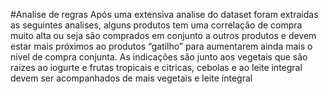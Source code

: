 #Analise de regras
Após uma extensiva analise do dataset foram extraidas as seguintes analises, alguns produtos tem uma correlação de compra muito alta ou seja são comprados em conjunto a outros produtos e devem estar mais próximos ao produtos “gatilho” para aumentarem ainda mais o nivel de compra conjunta.
As indicações são junto aos vegetais que são raizes ao iogurte e frutas tropicais e citricas, cebolas e ao leite integral devem ser acompanhados de mais vegetais e leite integral
